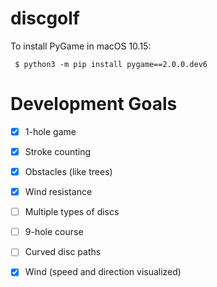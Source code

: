 # discgolf

To install PyGame in macOS 10.15:

` $ python3 -m pip install pygame==2.0.0.dev6`

# Development Goals

- [x] 1-hole game

- [x] Stroke counting

- [x] Obstacles (like trees)

- [x] Wind resistance

- [ ] Multiple types of discs

- [ ] 9-hole course

- [ ] Curved disc paths

- [x] Wind (speed and direction visualized)
